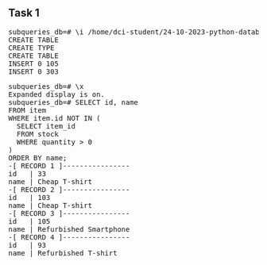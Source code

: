 ## Task 1
<pre>subqueries_db=# \i /home/dci-student/24-10-2023-python-database-advanced-sql-subqueries-Lightmaker777/src/data/task1.sql 
CREATE TABLE
CREATE TYPE
CREATE TABLE
INSERT 0 105
INSERT 0 303</pre>
<pre>
subqueries_db=# \x
Expanded display is on.
subqueries_db=# SELECT id, name
FROM item
WHERE item.id NOT IN (
  SELECT item_id
  FROM stock
  WHERE quantity > 0
)
ORDER BY name;
-[ RECORD 1 ]----------------
id   | 33
name | Cheap T-shirt
-[ RECORD 2 ]----------------
id   | 103
name | Cheap T-shirt
-[ RECORD 3 ]----------------
id   | 105
name | Refurbished Smartphone
-[ RECORD 4 ]----------------
id   | 93
name | Refurbished T-shirt
</pre>

